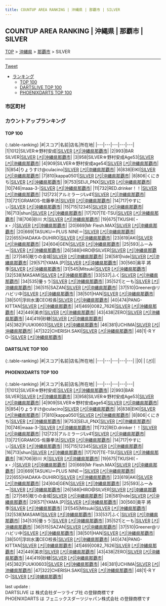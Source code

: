 ```yaml
---
title: COUNTUP AREA RANKING | 沖縄県 | 那覇市 | SILVER
---
```

## COUNTUP AREA RANKING | 沖縄県 | 那覇市 | SILVER

[TOP](/darts/rank/) > [沖縄県](/darts/rank/沖縄県/) > [那覇市](/darts/rank/沖縄県/那覇市/) > SILVER

___

<a href="https://twitter.com/share?ref_src=twsrc%5Etfw" data-text="COUNTUP AREA RANKING | 沖縄県那覇市SILVER" class="twitter-share-button" data-hashtags="DARTSLIVE,PHOENIXDARTS,darts,ダーツ" data-show-count="false">Tweet</a>

* [ランキング](#カウントアップランキング)
    * [TOP 100](#top-100)
    * [DARTSLIVE TOP 100](#dartslive-top-100)
    * [PHOENIXDARTS TOP 100](#phoenixdarts-top-100)

### 市区町村

<ul>

</ul>

### カウントアップランキング

#### TOP 100



{:.table-ranking}
|#|スコア|名前|店名|所在地|
|---|---|---|---|---|
|1|1012|<span class="rank-name-pd">SILVER☆野村安成</span>|<a href="/darts/rank/shops/8820.html">SILVER</a> <a href="https://vs.phoenixdarts.com/jp/shop/shopDetailInfo/s_8820?s_seq=8820">[↗]</a>|<a href="/darts/rank/沖縄県/那覇市">沖縄県那覇市</a>|
|2|993|<span class="rank-name-pd">BAR SILVER</span>|<a href="/darts/rank/shops/8820.html">SILVER</a> <a href="https://vs.phoenixdarts.com/jp/shop/shopDetailInfo/s_8820?s_seq=8820">[↗]</a>|<a href="/darts/rank/沖縄県/那覇市">沖縄県那覇市</a>|
|3|958|<span class="rank-name-pd">SILVER☆野村安成Age53</span>|<a href="/darts/rank/shops/8820.html">SILVER</a> <a href="https://vs.phoenixdarts.com/jp/shop/shopDetailInfo/s_8820?s_seq=8820">[↗]</a>|<a href="/darts/rank/沖縄県/那覇市">沖縄県那覇市</a>|
|4|909|<span class="rank-name-pd">SILVER☆野村安成age54</span>|<a href="/darts/rank/shops/8820.html">SILVER</a> <a href="https://vs.phoenixdarts.com/jp/shop/shopDetailInfo/s_8820?s_seq=8820">[↗]</a>|<a href="/darts/rank/沖縄県/那覇市">沖縄県那覇市</a>|
|5|854|<span class="rank-name-pd">りょうすけ@culacino</span>|<a href="/darts/rank/shops/8820.html">SILVER</a> <a href="https://vs.phoenixdarts.com/jp/shop/shopDetailInfo/s_8820?s_seq=8820">[↗]</a>|<a href="/darts/rank/沖縄県/那覇市">沖縄県那覇市</a>|
|6|838|<span class="rank-name-pd">EIKI</span>|<a href="/darts/rank/shops/8820.html">SILVER</a> <a href="https://vs.phoenixdarts.com/jp/shop/shopDetailInfo/s_8820?s_seq=8820">[↗]</a>|<a href="/darts/rank/沖縄県/那覇市">沖縄県那覇市</a>|
|7|810|<span class="rank-name-pd">kappa0501</span>|<a href="/darts/rank/shops/8820.html">SILVER</a> <a href="https://vs.phoenixdarts.com/jp/shop/shopDetailInfo/s_8820?s_seq=8820">[↗]</a>|<a href="/darts/rank/沖縄県/那覇市">沖縄県那覇市</a>|
|8|806|<span class="rank-name-pd">くにきち</span>|<a href="/darts/rank/shops/8820.html">SILVER</a> <a href="https://vs.phoenixdarts.com/jp/shop/shopDetailInfo/s_8820?s_seq=8820">[↗]</a>|<a href="/darts/rank/沖縄県/那覇市">沖縄県那覇市</a>|
|9|753|<span class="rank-name-pd">SEIJI_PNX</span>|<a href="/darts/rank/shops/8820.html">SILVER</a> <a href="https://vs.phoenixdarts.com/jp/shop/shopDetailInfo/s_8820?s_seq=8820">[↗]</a>|<a href="/darts/rank/沖縄県/那覇市">沖縄県那覇市</a>|
|10|746|<span class="rank-name-pd">maaa-3-</span>|<a href="/darts/rank/shops/8820.html">SILVER</a> <a href="https://vs.phoenixdarts.com/jp/shop/shopDetailInfo/s_8820?s_seq=8820">[↗]</a>|<a href="/darts/rank/沖縄県/那覇市">沖縄県那覇市</a>|
|11|732|<span class="rank-name-pd">RED.drinker！！</span>|<a href="/darts/rank/shops/8820.html">SILVER</a> <a href="https://vs.phoenixdarts.com/jp/shop/shopDetailInfo/s_8820?s_seq=8820">[↗]</a>|<a href="/darts/rank/沖縄県/那覇市">沖縄県那覇市</a>|
|12|723|<span class="rank-name-pd">アルミラージLv41</span>|<a href="/darts/rank/shops/8820.html">SILVER</a> <a href="https://vs.phoenixdarts.com/jp/shop/shopDetailInfo/s_8820?s_seq=8820">[↗]</a>|<a href="/darts/rank/沖縄県/那覇市">沖縄県那覇市</a>|
|13|721|<span class="rank-name-pd">GRAMOS-佐藤拳法</span>|<a href="/darts/rank/shops/8820.html">SILVER</a> <a href="https://vs.phoenixdarts.com/jp/shop/shopDetailInfo/s_8820?s_seq=8820">[↗]</a>|<a href="/darts/rank/沖縄県/那覇市">沖縄県那覇市</a>|
|14|717|<span class="rank-name-pd">やすにぃ</span>|<a href="/darts/rank/shops/8820.html">SILVER</a> <a href="https://vs.phoenixdarts.com/jp/shop/shopDetailInfo/s_8820?s_seq=8820">[↗]</a>|<a href="/darts/rank/沖縄県/那覇市">沖縄県那覇市</a>|
|15|715|<span class="rank-name-pd">12345</span>|<a href="/darts/rank/shops/8820.html">SILVER</a> <a href="https://vs.phoenixdarts.com/jp/shop/shopDetailInfo/s_8820?s_seq=8820">[↗]</a>|<a href="/darts/rank/沖縄県/那覇市">沖縄県那覇市</a>|
|16|713|<span class="rank-name-pd">shun</span>|<a href="/darts/rank/shops/8820.html">SILVER</a> <a href="https://vs.phoenixdarts.com/jp/shop/shopDetailInfo/s_8820?s_seq=8820">[↗]</a>|<a href="/darts/rank/沖縄県/那覇市">沖縄県那覇市</a>|
|17|707|<span class="rank-name-pd">TE-TSU</span>|<a href="/darts/rank/shops/8820.html">SILVER</a> <a href="https://vs.phoenixdarts.com/jp/shop/shopDetailInfo/s_8820?s_seq=8820">[↗]</a>|<a href="/darts/rank/沖縄県/那覇市">沖縄県那覇市</a>|
|18|706|<span class="rank-name-pd">砂川 大</span>|<a href="/darts/rank/shops/8820.html">SILVER</a> <a href="https://vs.phoenixdarts.com/jp/shop/shopDetailInfo/s_8820?s_seq=8820">[↗]</a>|<a href="/darts/rank/沖縄県/那覇市">沖縄県那覇市</a>|
|19|675|<span class="rank-name-pd">TKUSHI(・x・;)</span>|<a href="/darts/rank/shops/8820.html">SILVER</a> <a href="https://vs.phoenixdarts.com/jp/shop/shopDetailInfo/s_8820?s_seq=8820">[↗]</a>|<a href="/darts/rank/沖縄県/那覇市">沖縄県那覇市</a>|
|20|669|<span class="rank-name-pd">Mr Flesh.MAX</span>|<a href="/darts/rank/shops/8820.html">SILVER</a> <a href="https://vs.phoenixdarts.com/jp/shop/shopDetailInfo/s_8820?s_seq=8820">[↗]</a>|<a href="/darts/rank/沖縄県/那覇市">沖縄県那覇市</a>|
|20|669|<span class="rank-name-pd">TASUKU＝PLUS NINE＝</span>|<a href="/darts/rank/shops/8820.html">SILVER</a> <a href="https://vs.phoenixdarts.com/jp/shop/shopDetailInfo/s_8820?s_seq=8820">[↗]</a>|<a href="/darts/rank/沖縄県/那覇市">沖縄県那覇市</a>|
|22|655|<span class="rank-name-pd">HADAKA-DUHIRO</span>|<a href="/darts/rank/shops/8820.html">SILVER</a> <a href="https://vs.phoenixdarts.com/jp/shop/shopDetailInfo/s_8820?s_seq=8820">[↗]</a>|<a href="/darts/rank/沖縄県/那覇市">沖縄県那覇市</a>|
|23|619|<span class="rank-name-pd">AKI</span>|<a href="/darts/rank/shops/8820.html">SILVER</a> <a href="https://vs.phoenixdarts.com/jp/shop/shopDetailInfo/s_8820?s_seq=8820">[↗]</a>|<a href="/darts/rank/沖縄県/那覇市">沖縄県那覇市</a>|
|24|604|<span class="rank-name-pd">GEN</span>|<a href="/darts/rank/shops/8820.html">SILVER</a> <a href="https://vs.phoenixdarts.com/jp/shop/shopDetailInfo/s_8820?s_seq=8820">[↗]</a>|<a href="/darts/rank/沖縄県/那覇市">沖縄県那覇市</a>|
|25|593|<span class="rank-name-pd">ふーみー</span>|<a href="/darts/rank/shops/8820.html">SILVER</a> <a href="https://vs.phoenixdarts.com/jp/shop/shopDetailInfo/s_8820?s_seq=8820">[↗]</a>|<a href="/darts/rank/沖縄県/那覇市">沖縄県那覇市</a>|
|26|588|<span class="rank-name-pd">HIRO@SILVER</span>|<a href="/darts/rank/shops/8820.html">SILVER</a> <a href="https://vs.phoenixdarts.com/jp/shop/shopDetailInfo/s_8820?s_seq=8820">[↗]</a>|<a href="/darts/rank/沖縄県/那覇市">沖縄県那覇市</a>|
|27|585|<span class="rank-name-pd">眠りの金城</span>|<a href="/darts/rank/shops/8820.html">SILVER</a> <a href="https://vs.phoenixdarts.com/jp/shop/shopDetailInfo/s_8820?s_seq=8820">[↗]</a>|<a href="/darts/rank/沖縄県/那覇市">沖縄県那覇市</a>|
|28|581|<span class="rank-name-pd">hide</span>|<a href="/darts/rank/shops/8820.html">SILVER</a> <a href="https://vs.phoenixdarts.com/jp/shop/shopDetailInfo/s_8820?s_seq=8820">[↗]</a>|<a href="/darts/rank/沖縄県/那覇市">沖縄県那覇市</a>|
|29|571|<span class="rank-name-pd">YAMA.[P]</span>|<a href="/darts/rank/shops/8820.html">SILVER</a> <a href="https://vs.phoenixdarts.com/jp/shop/shopDetailInfo/s_8820?s_seq=8820">[↗]</a>|<a href="/darts/rank/沖縄県/那覇市">沖縄県那覇市</a>|
|30|560|<span class="rank-name-pd">奥平 將季</span>|<a href="/darts/rank/shops/8820.html">SILVER</a> <a href="https://vs.phoenixdarts.com/jp/shop/shopDetailInfo/s_8820?s_seq=8820">[↗]</a>|<a href="/darts/rank/沖縄県/那覇市">沖縄県那覇市</a>|
|31|545|<span class="rank-name-pd">Mitsuki</span>|<a href="/darts/rank/shops/8820.html">SILVER</a> <a href="https://vs.phoenixdarts.com/jp/shop/shopDetailInfo/s_8820?s_seq=8820">[↗]</a>|<a href="/darts/rank/沖縄県/那覇市">沖縄県那覇市</a>|
|32|538|<span class="rank-name-pd">MASAMI</span>|<a href="/darts/rank/shops/8820.html">SILVER</a> <a href="https://vs.phoenixdarts.com/jp/shop/shopDetailInfo/s_8820?s_seq=8820">[↗]</a>|<a href="/darts/rank/沖縄県/那覇市">沖縄県那覇市</a>|
|33|537|<span class="rank-name-pd">ふく</span>|<a href="/darts/rank/shops/8820.html">SILVER</a> <a href="https://vs.phoenixdarts.com/jp/shop/shopDetailInfo/s_8820?s_seq=8820">[↗]</a>|<a href="/darts/rank/沖縄県/那覇市">沖縄県那覇市</a>|
|34|535|<span class="rank-name-pd">優ぅう</span>|<a href="/darts/rank/shops/8820.html">SILVER</a> <a href="https://vs.phoenixdarts.com/jp/shop/shopDetailInfo/s_8820?s_seq=8820">[↗]</a>|<a href="/darts/rank/沖縄県/那覇市">沖縄県那覇市</a>|
|35|521|<span class="rank-name-pd">とーも</span>|<a href="/darts/rank/shops/8820.html">SILVER</a> <a href="https://vs.phoenixdarts.com/jp/shop/shopDetailInfo/s_8820?s_seq=8820">[↗]</a>|<a href="/darts/rank/沖縄県/那覇市">沖縄県那覇市</a>|
|36|515|<span class="rank-name-pd">SAZAN</span>|<a href="/darts/rank/shops/8820.html">SILVER</a> <a href="https://vs.phoenixdarts.com/jp/shop/shopDetailInfo/s_8820?s_seq=8820">[↗]</a>|<a href="/darts/rank/沖縄県/那覇市">沖縄県那覇市</a>|
|37|510|<span class="rank-name-pd">Greener@リハビリ中</span>|<a href="/darts/rank/shops/8820.html">SILVER</a> <a href="https://vs.phoenixdarts.com/jp/shop/shopDetailInfo/s_8820?s_seq=8820">[↗]</a>|<a href="/darts/rank/沖縄県/那覇市">沖縄県那覇市</a>|
|38|501|<span class="rank-name-pd">HAN</span>|<a href="/darts/rank/shops/8820.html">SILVER</a> <a href="https://vs.phoenixdarts.com/jp/shop/shopDetailInfo/s_8820?s_seq=8820">[↗]</a>|<a href="/darts/rank/沖縄県/那覇市">沖縄県那覇市</a>|
|38|501|<span class="rank-name-pd">浮圳水溝CEO校長</span>|<a href="/darts/rank/shops/8820.html">SILVER</a> <a href="https://vs.phoenixdarts.com/jp/shop/shopDetailInfo/s_8820?s_seq=8820">[↗]</a>|<a href="/darts/rank/沖縄県/那覇市">沖縄県那覇市</a>|
|40|474|<span class="rank-name-pd">PANG-KITTAN</span>|<a href="/darts/rank/shops/8820.html">SILVER</a> <a href="https://vs.phoenixdarts.com/jp/shop/shopDetailInfo/s_8820?s_seq=8820">[↗]</a>|<a href="/darts/rank/沖縄県/那覇市">沖縄県那覇市</a>|
|41|469|<span class="rank-name-pd">0082_7626</span>|<a href="/darts/rank/shops/8820.html">SILVER</a> <a href="https://vs.phoenixdarts.com/jp/shop/shopDetailInfo/s_8820?s_seq=8820">[↗]</a>|<a href="/darts/rank/沖縄県/那覇市">沖縄県那覇市</a>|
|42|449|<span class="rank-name-pd">美衣</span>|<a href="/darts/rank/shops/8820.html">SILVER</a> <a href="https://vs.phoenixdarts.com/jp/shop/shopDetailInfo/s_8820?s_seq=8820">[↗]</a>|<a href="/darts/rank/沖縄県/那覇市">沖縄県那覇市</a>|
|43|438|<span class="rank-name-pd">ZERO</span>|<a href="/darts/rank/shops/8820.html">SILVER</a> <a href="https://vs.phoenixdarts.com/jp/shop/shopDetailInfo/s_8820?s_seq=8820">[↗]</a>|<a href="/darts/rank/沖縄県/那覇市">沖縄県那覇市</a>|
|44|419|<span class="rank-name-pd">砂糖</span>|<a href="/darts/rank/shops/8820.html">SILVER</a> <a href="https://vs.phoenixdarts.com/jp/shop/shopDetailInfo/s_8820?s_seq=8820">[↗]</a>|<a href="/darts/rank/沖縄県/那覇市">沖縄県那覇市</a>|
|45|382|<span class="rank-name-pd">FUUKI0603</span>|<a href="/darts/rank/shops/8820.html">SILVER</a> <a href="https://vs.phoenixdarts.com/jp/shop/shopDetailInfo/s_8820?s_seq=8820">[↗]</a>|<a href="/darts/rank/沖縄県/那覇市">沖縄県那覇市</a>|
|46|381|<span class="rank-name-pd">UCHIMA</span>|<a href="/darts/rank/shops/8820.html">SILVER</a> <a href="https://vs.phoenixdarts.com/jp/shop/shopDetailInfo/s_8820?s_seq=8820">[↗]</a>|<a href="/darts/rank/沖縄県/那覇市">沖縄県那覇市</a>|
|47|322|<span class="rank-name-pd">CHERISH.SAKI</span>|<a href="/darts/rank/shops/8820.html">SILVER</a> <a href="https://vs.phoenixdarts.com/jp/shop/shopDetailInfo/s_8820?s_seq=8820">[↗]</a>|<a href="/darts/rank/沖縄県/那覇市">沖縄県那覇市</a>|
|48|1|<span class="rank-name-pd">-R Y O-</span>|<a href="/darts/rank/shops/8820.html">SILVER</a> <a href="https://vs.phoenixdarts.com/jp/shop/shopDetailInfo/s_8820?s_seq=8820">[↗]</a>|<a href="/darts/rank/沖縄県/那覇市">沖縄県那覇市</a>|


#### DARTSLIVE TOP 100



{:.table-ranking}
|#|スコア|名前|店名|所在地|
|---|---|---|---|---|
||0|<span class="rank-name-dl"> </span>|<a href="/darts/rank/shops/.html"></a> <a href="">[↗]</a>|<a href="/darts/rank//"></a>|


#### PHOENIXDARTS TOP 100



{:.table-ranking}
|#|スコア|名前|店名|所在地|
|---|---|---|---|---|
|1|1012|<span class="rank-name-pd">SILVER☆野村安成</span>|<a href="/darts/rank/shops/8820.html">SILVER</a> <a href="https://vs.phoenixdarts.com/jp/shop/shopDetailInfo/s_8820?s_seq=8820">[↗]</a>|<a href="/darts/rank/沖縄県/那覇市">沖縄県那覇市</a>|
|2|993|<span class="rank-name-pd">BAR SILVER</span>|<a href="/darts/rank/shops/8820.html">SILVER</a> <a href="https://vs.phoenixdarts.com/jp/shop/shopDetailInfo/s_8820?s_seq=8820">[↗]</a>|<a href="/darts/rank/沖縄県/那覇市">沖縄県那覇市</a>|
|3|958|<span class="rank-name-pd">SILVER☆野村安成Age53</span>|<a href="/darts/rank/shops/8820.html">SILVER</a> <a href="https://vs.phoenixdarts.com/jp/shop/shopDetailInfo/s_8820?s_seq=8820">[↗]</a>|<a href="/darts/rank/沖縄県/那覇市">沖縄県那覇市</a>|
|4|909|<span class="rank-name-pd">SILVER☆野村安成age54</span>|<a href="/darts/rank/shops/8820.html">SILVER</a> <a href="https://vs.phoenixdarts.com/jp/shop/shopDetailInfo/s_8820?s_seq=8820">[↗]</a>|<a href="/darts/rank/沖縄県/那覇市">沖縄県那覇市</a>|
|5|854|<span class="rank-name-pd">りょうすけ@culacino</span>|<a href="/darts/rank/shops/8820.html">SILVER</a> <a href="https://vs.phoenixdarts.com/jp/shop/shopDetailInfo/s_8820?s_seq=8820">[↗]</a>|<a href="/darts/rank/沖縄県/那覇市">沖縄県那覇市</a>|
|6|838|<span class="rank-name-pd">EIKI</span>|<a href="/darts/rank/shops/8820.html">SILVER</a> <a href="https://vs.phoenixdarts.com/jp/shop/shopDetailInfo/s_8820?s_seq=8820">[↗]</a>|<a href="/darts/rank/沖縄県/那覇市">沖縄県那覇市</a>|
|7|810|<span class="rank-name-pd">kappa0501</span>|<a href="/darts/rank/shops/8820.html">SILVER</a> <a href="https://vs.phoenixdarts.com/jp/shop/shopDetailInfo/s_8820?s_seq=8820">[↗]</a>|<a href="/darts/rank/沖縄県/那覇市">沖縄県那覇市</a>|
|8|806|<span class="rank-name-pd">くにきち</span>|<a href="/darts/rank/shops/8820.html">SILVER</a> <a href="https://vs.phoenixdarts.com/jp/shop/shopDetailInfo/s_8820?s_seq=8820">[↗]</a>|<a href="/darts/rank/沖縄県/那覇市">沖縄県那覇市</a>|
|9|753|<span class="rank-name-pd">SEIJI_PNX</span>|<a href="/darts/rank/shops/8820.html">SILVER</a> <a href="https://vs.phoenixdarts.com/jp/shop/shopDetailInfo/s_8820?s_seq=8820">[↗]</a>|<a href="/darts/rank/沖縄県/那覇市">沖縄県那覇市</a>|
|10|746|<span class="rank-name-pd">maaa-3-</span>|<a href="/darts/rank/shops/8820.html">SILVER</a> <a href="https://vs.phoenixdarts.com/jp/shop/shopDetailInfo/s_8820?s_seq=8820">[↗]</a>|<a href="/darts/rank/沖縄県/那覇市">沖縄県那覇市</a>|
|11|732|<span class="rank-name-pd">RED.drinker！！</span>|<a href="/darts/rank/shops/8820.html">SILVER</a> <a href="https://vs.phoenixdarts.com/jp/shop/shopDetailInfo/s_8820?s_seq=8820">[↗]</a>|<a href="/darts/rank/沖縄県/那覇市">沖縄県那覇市</a>|
|12|723|<span class="rank-name-pd">アルミラージLv41</span>|<a href="/darts/rank/shops/8820.html">SILVER</a> <a href="https://vs.phoenixdarts.com/jp/shop/shopDetailInfo/s_8820?s_seq=8820">[↗]</a>|<a href="/darts/rank/沖縄県/那覇市">沖縄県那覇市</a>|
|13|721|<span class="rank-name-pd">GRAMOS-佐藤拳法</span>|<a href="/darts/rank/shops/8820.html">SILVER</a> <a href="https://vs.phoenixdarts.com/jp/shop/shopDetailInfo/s_8820?s_seq=8820">[↗]</a>|<a href="/darts/rank/沖縄県/那覇市">沖縄県那覇市</a>|
|14|717|<span class="rank-name-pd">やすにぃ</span>|<a href="/darts/rank/shops/8820.html">SILVER</a> <a href="https://vs.phoenixdarts.com/jp/shop/shopDetailInfo/s_8820?s_seq=8820">[↗]</a>|<a href="/darts/rank/沖縄県/那覇市">沖縄県那覇市</a>|
|15|715|<span class="rank-name-pd">12345</span>|<a href="/darts/rank/shops/8820.html">SILVER</a> <a href="https://vs.phoenixdarts.com/jp/shop/shopDetailInfo/s_8820?s_seq=8820">[↗]</a>|<a href="/darts/rank/沖縄県/那覇市">沖縄県那覇市</a>|
|16|713|<span class="rank-name-pd">shun</span>|<a href="/darts/rank/shops/8820.html">SILVER</a> <a href="https://vs.phoenixdarts.com/jp/shop/shopDetailInfo/s_8820?s_seq=8820">[↗]</a>|<a href="/darts/rank/沖縄県/那覇市">沖縄県那覇市</a>|
|17|707|<span class="rank-name-pd">TE-TSU</span>|<a href="/darts/rank/shops/8820.html">SILVER</a> <a href="https://vs.phoenixdarts.com/jp/shop/shopDetailInfo/s_8820?s_seq=8820">[↗]</a>|<a href="/darts/rank/沖縄県/那覇市">沖縄県那覇市</a>|
|18|706|<span class="rank-name-pd">砂川 大</span>|<a href="/darts/rank/shops/8820.html">SILVER</a> <a href="https://vs.phoenixdarts.com/jp/shop/shopDetailInfo/s_8820?s_seq=8820">[↗]</a>|<a href="/darts/rank/沖縄県/那覇市">沖縄県那覇市</a>|
|19|675|<span class="rank-name-pd">TKUSHI(・x・;)</span>|<a href="/darts/rank/shops/8820.html">SILVER</a> <a href="https://vs.phoenixdarts.com/jp/shop/shopDetailInfo/s_8820?s_seq=8820">[↗]</a>|<a href="/darts/rank/沖縄県/那覇市">沖縄県那覇市</a>|
|20|669|<span class="rank-name-pd">Mr Flesh.MAX</span>|<a href="/darts/rank/shops/8820.html">SILVER</a> <a href="https://vs.phoenixdarts.com/jp/shop/shopDetailInfo/s_8820?s_seq=8820">[↗]</a>|<a href="/darts/rank/沖縄県/那覇市">沖縄県那覇市</a>|
|20|669|<span class="rank-name-pd">TASUKU＝PLUS NINE＝</span>|<a href="/darts/rank/shops/8820.html">SILVER</a> <a href="https://vs.phoenixdarts.com/jp/shop/shopDetailInfo/s_8820?s_seq=8820">[↗]</a>|<a href="/darts/rank/沖縄県/那覇市">沖縄県那覇市</a>|
|22|655|<span class="rank-name-pd">HADAKA-DUHIRO</span>|<a href="/darts/rank/shops/8820.html">SILVER</a> <a href="https://vs.phoenixdarts.com/jp/shop/shopDetailInfo/s_8820?s_seq=8820">[↗]</a>|<a href="/darts/rank/沖縄県/那覇市">沖縄県那覇市</a>|
|23|619|<span class="rank-name-pd">AKI</span>|<a href="/darts/rank/shops/8820.html">SILVER</a> <a href="https://vs.phoenixdarts.com/jp/shop/shopDetailInfo/s_8820?s_seq=8820">[↗]</a>|<a href="/darts/rank/沖縄県/那覇市">沖縄県那覇市</a>|
|24|604|<span class="rank-name-pd">GEN</span>|<a href="/darts/rank/shops/8820.html">SILVER</a> <a href="https://vs.phoenixdarts.com/jp/shop/shopDetailInfo/s_8820?s_seq=8820">[↗]</a>|<a href="/darts/rank/沖縄県/那覇市">沖縄県那覇市</a>|
|25|593|<span class="rank-name-pd">ふーみー</span>|<a href="/darts/rank/shops/8820.html">SILVER</a> <a href="https://vs.phoenixdarts.com/jp/shop/shopDetailInfo/s_8820?s_seq=8820">[↗]</a>|<a href="/darts/rank/沖縄県/那覇市">沖縄県那覇市</a>|
|26|588|<span class="rank-name-pd">HIRO@SILVER</span>|<a href="/darts/rank/shops/8820.html">SILVER</a> <a href="https://vs.phoenixdarts.com/jp/shop/shopDetailInfo/s_8820?s_seq=8820">[↗]</a>|<a href="/darts/rank/沖縄県/那覇市">沖縄県那覇市</a>|
|27|585|<span class="rank-name-pd">眠りの金城</span>|<a href="/darts/rank/shops/8820.html">SILVER</a> <a href="https://vs.phoenixdarts.com/jp/shop/shopDetailInfo/s_8820?s_seq=8820">[↗]</a>|<a href="/darts/rank/沖縄県/那覇市">沖縄県那覇市</a>|
|28|581|<span class="rank-name-pd">hide</span>|<a href="/darts/rank/shops/8820.html">SILVER</a> <a href="https://vs.phoenixdarts.com/jp/shop/shopDetailInfo/s_8820?s_seq=8820">[↗]</a>|<a href="/darts/rank/沖縄県/那覇市">沖縄県那覇市</a>|
|29|571|<span class="rank-name-pd">YAMA.[P]</span>|<a href="/darts/rank/shops/8820.html">SILVER</a> <a href="https://vs.phoenixdarts.com/jp/shop/shopDetailInfo/s_8820?s_seq=8820">[↗]</a>|<a href="/darts/rank/沖縄県/那覇市">沖縄県那覇市</a>|
|30|560|<span class="rank-name-pd">奥平 將季</span>|<a href="/darts/rank/shops/8820.html">SILVER</a> <a href="https://vs.phoenixdarts.com/jp/shop/shopDetailInfo/s_8820?s_seq=8820">[↗]</a>|<a href="/darts/rank/沖縄県/那覇市">沖縄県那覇市</a>|
|31|545|<span class="rank-name-pd">Mitsuki</span>|<a href="/darts/rank/shops/8820.html">SILVER</a> <a href="https://vs.phoenixdarts.com/jp/shop/shopDetailInfo/s_8820?s_seq=8820">[↗]</a>|<a href="/darts/rank/沖縄県/那覇市">沖縄県那覇市</a>|
|32|538|<span class="rank-name-pd">MASAMI</span>|<a href="/darts/rank/shops/8820.html">SILVER</a> <a href="https://vs.phoenixdarts.com/jp/shop/shopDetailInfo/s_8820?s_seq=8820">[↗]</a>|<a href="/darts/rank/沖縄県/那覇市">沖縄県那覇市</a>|
|33|537|<span class="rank-name-pd">ふく</span>|<a href="/darts/rank/shops/8820.html">SILVER</a> <a href="https://vs.phoenixdarts.com/jp/shop/shopDetailInfo/s_8820?s_seq=8820">[↗]</a>|<a href="/darts/rank/沖縄県/那覇市">沖縄県那覇市</a>|
|34|535|<span class="rank-name-pd">優ぅう</span>|<a href="/darts/rank/shops/8820.html">SILVER</a> <a href="https://vs.phoenixdarts.com/jp/shop/shopDetailInfo/s_8820?s_seq=8820">[↗]</a>|<a href="/darts/rank/沖縄県/那覇市">沖縄県那覇市</a>|
|35|521|<span class="rank-name-pd">とーも</span>|<a href="/darts/rank/shops/8820.html">SILVER</a> <a href="https://vs.phoenixdarts.com/jp/shop/shopDetailInfo/s_8820?s_seq=8820">[↗]</a>|<a href="/darts/rank/沖縄県/那覇市">沖縄県那覇市</a>|
|36|515|<span class="rank-name-pd">SAZAN</span>|<a href="/darts/rank/shops/8820.html">SILVER</a> <a href="https://vs.phoenixdarts.com/jp/shop/shopDetailInfo/s_8820?s_seq=8820">[↗]</a>|<a href="/darts/rank/沖縄県/那覇市">沖縄県那覇市</a>|
|37|510|<span class="rank-name-pd">Greener@リハビリ中</span>|<a href="/darts/rank/shops/8820.html">SILVER</a> <a href="https://vs.phoenixdarts.com/jp/shop/shopDetailInfo/s_8820?s_seq=8820">[↗]</a>|<a href="/darts/rank/沖縄県/那覇市">沖縄県那覇市</a>|
|38|501|<span class="rank-name-pd">HAN</span>|<a href="/darts/rank/shops/8820.html">SILVER</a> <a href="https://vs.phoenixdarts.com/jp/shop/shopDetailInfo/s_8820?s_seq=8820">[↗]</a>|<a href="/darts/rank/沖縄県/那覇市">沖縄県那覇市</a>|
|38|501|<span class="rank-name-pd">浮圳水溝CEO校長</span>|<a href="/darts/rank/shops/8820.html">SILVER</a> <a href="https://vs.phoenixdarts.com/jp/shop/shopDetailInfo/s_8820?s_seq=8820">[↗]</a>|<a href="/darts/rank/沖縄県/那覇市">沖縄県那覇市</a>|
|40|474|<span class="rank-name-pd">PANG-KITTAN</span>|<a href="/darts/rank/shops/8820.html">SILVER</a> <a href="https://vs.phoenixdarts.com/jp/shop/shopDetailInfo/s_8820?s_seq=8820">[↗]</a>|<a href="/darts/rank/沖縄県/那覇市">沖縄県那覇市</a>|
|41|469|<span class="rank-name-pd">0082_7626</span>|<a href="/darts/rank/shops/8820.html">SILVER</a> <a href="https://vs.phoenixdarts.com/jp/shop/shopDetailInfo/s_8820?s_seq=8820">[↗]</a>|<a href="/darts/rank/沖縄県/那覇市">沖縄県那覇市</a>|
|42|449|<span class="rank-name-pd">美衣</span>|<a href="/darts/rank/shops/8820.html">SILVER</a> <a href="https://vs.phoenixdarts.com/jp/shop/shopDetailInfo/s_8820?s_seq=8820">[↗]</a>|<a href="/darts/rank/沖縄県/那覇市">沖縄県那覇市</a>|
|43|438|<span class="rank-name-pd">ZERO</span>|<a href="/darts/rank/shops/8820.html">SILVER</a> <a href="https://vs.phoenixdarts.com/jp/shop/shopDetailInfo/s_8820?s_seq=8820">[↗]</a>|<a href="/darts/rank/沖縄県/那覇市">沖縄県那覇市</a>|
|44|419|<span class="rank-name-pd">砂糖</span>|<a href="/darts/rank/shops/8820.html">SILVER</a> <a href="https://vs.phoenixdarts.com/jp/shop/shopDetailInfo/s_8820?s_seq=8820">[↗]</a>|<a href="/darts/rank/沖縄県/那覇市">沖縄県那覇市</a>|
|45|382|<span class="rank-name-pd">FUUKI0603</span>|<a href="/darts/rank/shops/8820.html">SILVER</a> <a href="https://vs.phoenixdarts.com/jp/shop/shopDetailInfo/s_8820?s_seq=8820">[↗]</a>|<a href="/darts/rank/沖縄県/那覇市">沖縄県那覇市</a>|
|46|381|<span class="rank-name-pd">UCHIMA</span>|<a href="/darts/rank/shops/8820.html">SILVER</a> <a href="https://vs.phoenixdarts.com/jp/shop/shopDetailInfo/s_8820?s_seq=8820">[↗]</a>|<a href="/darts/rank/沖縄県/那覇市">沖縄県那覇市</a>|
|47|322|<span class="rank-name-pd">CHERISH.SAKI</span>|<a href="/darts/rank/shops/8820.html">SILVER</a> <a href="https://vs.phoenixdarts.com/jp/shop/shopDetailInfo/s_8820?s_seq=8820">[↗]</a>|<a href="/darts/rank/沖縄県/那覇市">沖縄県那覇市</a>|
|48|1|<span class="rank-name-pd">-R Y O-</span>|<a href="/darts/rank/shops/8820.html">SILVER</a> <a href="https://vs.phoenixdarts.com/jp/shop/shopDetailInfo/s_8820?s_seq=8820">[↗]</a>|<a href="/darts/rank/沖縄県/那覇市">沖縄県那覇市</a>|


<div class="footer border-top border-gray-light mt-5 pt-3 text-right text-gray">
    last update : <span style="font-weight: italic" id="foot_last_modified"></span><br />
    DARTSLIVE は 株式会社ダーツライブ社 の登録商標です<br />
    PHOENIXDARTS は フェニックスダーツジャパン株式会社 の登録商標です<br />
</div>

<script src="https://cdnjs.cloudflare.com/ajax/libs/jquery.tablesorter/2.31.3/js/jquery.tablesorter.min.js" integrity="sha512-qzgd5cYSZcosqpzpn7zF2ZId8f/8CHmFKZ8j7mU4OUXTNRd5g+ZHBPsgKEwoqxCtdQvExE5LprwwPAgoicguNg==" crossorigin="anonymous" referrerpolicy="no-referrer"></script>
<link rel="stylesheet" href="https://cdnjs.cloudflare.com/ajax/libs/jquery.tablesorter/2.31.3/css/theme.default.min.css" integrity="sha512-wghhOJkjQX0Lh3NSWvNKeZ0ZpNn+SPVXX1Qyc9OCaogADktxrBiBdKGDoqVUOyhStvMBmJQ8ZdMHiR3wuEq8+w==" crossorigin="anonymous" referrerpolicy="no-referrer" />
<script>
$(function() {
    $(".table-ranking").tablesorter({sortList:[[0, 0]]});
    $("#foot_last_modified").text(formatDate(new Date(document.lastModified), 'yyyy-MM-dd HH:mm:ss'));
});
</script>

<script async src="https://platform.twitter.com/widgets.js" charset="utf-8"></script>